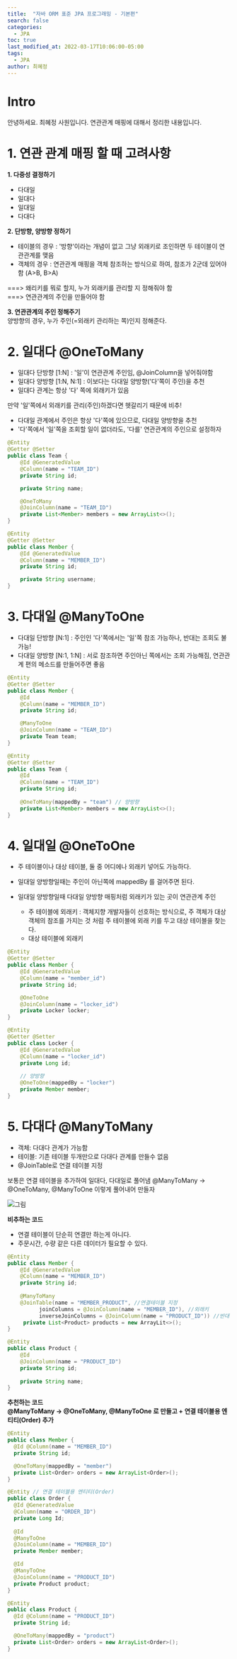 ```yaml
---
title:  "자바 ORM 표준 JPA 프로그래밍 - 기본편"
search: false
categories: 
  - JPA
toc: true  
last_modified_at: 2022-03-17T10:06:00-05:00
tags:
  - JPA
author: 최혜정
---
```


# Intro
안녕하세요. 최혜정 사원입니다.
연관관계 매핑에 대해서 정리한 내용입니다.

# 1. 연관 관계 매핑 할 때 고려사항

**1. 다중성 결정하기**    
- 다대일
- 일대다
- 일대일
- 다대다

**2. 단방향, 양방향 정하기**
- 테이블의 경우 : '방향'이라는 개념이 없고 그냥 외래키로 조인하면 두 테이블이 연관관계를 맺음    
- 객체의 경우 : 연관관계 매핑을 객체 참조하는 방식으로 하여, 참조가 2군데 있어야함 (A>B, B>A)

===> 왜리키를 뭐로 할지, 누가 외래키를 관리할 지 정해줘야 함      
===> 연관관계의 주인을 만들어야 함

**3. 연관관계의 주인 정해주기**     
양방향의 경우, 누가 주인(=외래키 관리하는 쪽)인지 정해준다.

# 2. 일대다 @OneToMany
- 일대다 단방향 [1:N] : '일'이 연관관계 주인임, @JoinColumn을 넣어줘야함
- 일대다 양방향 [1:N, N:1] : 이보다는 다대일 양방향('다'쪽이 주인)을 추천
- 일대다 관계는 항상 '다' 쪽에 외래키가 있음   

만약 '일'쪽에서 외래키를 관리(주인)하겠다면 헷갈리기 때문에 비추!
- 다대일 관계에서 주인은 항상 '다'쪽에 있으므로, 다대일 양방향을 추천
- '다'쪽에서 '일'쪽을 조회할 일이 없더라도, '다를' 연관관계의 주인으로 설정하자


```java
@Entity
@Getter @Setter
public class Team {
    @Id @GeneratedValue
    @Column(name = "TEAM_ID")
    private String id;

    private String name;

    @OneToMany
    @JoinColumn(name = "TEAM_ID")
    private List<Member> members = new ArrayList<>();
}

@Entity
@Getter @Setter
public class Member {
    @Id @GeneratedValue
    @Column(name = "MEMBER_ID")
    private String id;

    private String username;
}
```

# 3. 다대일 @ManyToOne

- 다대일 단방향 [N:1] : 주인인 '다'쪽에서는 '일'쪽 참조 가능하나, 반대는 조회도 불가능!
- 다대일 양방향 [N:1, 1:N] : 서로 참조하면 주인아닌 쪽에서는 조회 가능해짐, 연관관계 편의 메소드를 만들어주면 좋음

```java
@Entity
@Getter @Setter
public class Member {
    @Id
    @Column(name = "MEMBER_ID")
    private String id;

    @ManyToOne
    @JoinColumn(name = "TEAM_ID")
    private Team team;
}

@Entity
@Getter @Setter
public class Team {
    @Id
    @Column(name = "TEAM_ID")
    private String id;
    
    @OneToMany(mappedBy = "team") // 양방향
    private List<Member> members = new ArrayList<>();
}
```

# 4. 일대일 @OneToOne
- 주 테이블이나 대상 테이블, 둘 중 어디에나 외래키 넣어도 가능하다.
- 일대일 양방향일때는 주인이 아닌쪽에 mappedBy 를 걸어주면 된다.
- 일대일 양방향일때 다대일 양방향 매핑처럼 외래키가 있는 곳이 연관관계 주인

  - 주 테이블에 외래키 : 객체지향 개발자들이 선호하는 방식으로, 주 객체가 대상 객체의 참조를 가지는 것 처럼 주 테이블에 외래 키를 두고 대상 테이블을 찾는다.
  - 대상 테이블에 외래키

```java
@Entity
@Getter @Setter
public class Member {
    @Id @GeneratedValue
    @Column(name = "member_id")
    private String id;

    @OneToOne
    @JoinColumn(name = "locker_id")
    private Locker locker;   
}

@Entity
@Getter @Setter
public class Locker {
    @Id @GeneratedValue
    @Column(name = "locker_id")
    private Long id;
    
    // 양방향
    @OneToOne(mappedBy = "locker")
    private Member member;                          
}
```

# 5. 다대다 @ManyToMany
- 객체: 다대다 관계가 가능함
- 테이블: 기존 테이블 두개만으로 다대다 관계를 만들수 없음
- @JoinTable로 연결 테이블 지정

보통은 연결 테이블을 추가하여 일대다, 다대일로 풀어냄
@ManyToMany → @OneToMany, @ManyToOne 이렇게 풀어내어 만들자

![그림](https://media.vlpt.us/images/sooyoungh/post/9d1feadf-6a69-40aa-80bb-8d3eabf1222f/image.png)

**비추하는 코드**
- 연결 테이블이 단순히 연결만 하는게 아니다.
- 주문시간, 수량 같은 다른 데이터가 필요할 수 있다.

```java
@Entity
public class Member {
    @Id @GeneratedValue
    @Column(name = "MEMBER_ID")
    private String id;
    
    @ManyToMany
    @JoinTable(name = "MEMBER_PRODUCT", //연결테이블 지정
          joinColumns = @JoinColumn(name = "MEMBER_ID"), //외래키
          inverseJoinColumns = @JoinColumn(name = "PRODUCT_ID")) //반대 엔티티의 외래키
     private List<Product> products = new ArrayLit<>();
}

@Entity
public class Product {
    @Id
    @JoinColumn(name = "PRODUCT_ID")
    private String id;
    
    private String name;
}
```

**추천하는 코드**     
**@ManyToMany → @OneToMany, @ManyToOne 로 만들고 + 연결 테이블용 엔티티(Order) 추가**

```java
@Entity
public class Member {
  @Id @Column(name = "MEMBER_ID")
  private String id;

  @OneToMany(mappedBy = "member")
  private List<Order> orders = new ArrayList<Order>();   
}

@Entity // 연결 테이블용 엔티티(Order)
public class Order {
  @Id @GeneratedValue
  @Column(name = "ORDER_ID")
  private Long Id;
   
  @Id
  @ManyToOne
  @JoinColumn(name = "MEMBER_ID")
  private Member member;

  @Id
  @ManyToOne
  @JoinColumn(name = "PRODUCT_ID")
  private Product product;
}

@Entity
public class Product {
  @Id @Column(name = "PRODUCT_ID")
  private String id;

  @OneToMany(mappedBy = "product")
  private List<Order> orders = new ArrayList<Order>();
}
```

